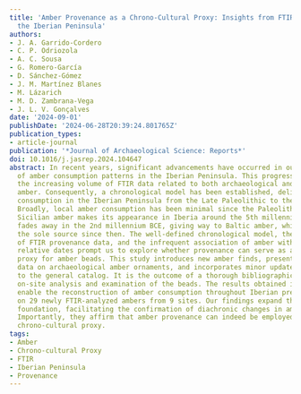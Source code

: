 ```yaml
---
title: 'Amber Provenance as a Chrono-Cultural Proxy: Insights from FTIR Analysis in
  the Iberian Peninsula'
authors:
- J. A. Garrido-Cordero
- C. P. Odriozola
- A. C. Sousa
- G. Romero-García
- D. Sánchez-Gómez
- J. M. Martínez Blanes
- M. Lázarich
- M. D. Zambrana-Vega
- J. L. V. Gonçalves
date: '2024-09-01'
publishDate: '2024-06-28T20:39:24.801765Z'
publication_types:
- article-journal
publication: '*Journal of Archaeological Science: Reports*'
doi: 10.1016/j.jasrep.2024.104647
abstract: In recent years, significant advancements have occurred in our comprehension
  of amber consumption patterns in the Iberian Peninsula. This progress stems from
  the increasing volume of FTIR data related to both archaeological and geological
  amber. Consequently, a chronological model has been established, delineating amber
  consumption in the Iberian Peninsula from the Late Paleolithic to the Iron Age.
  Broadly, local amber consumption has been minimal since the Paleolithic period.
  Sicilian amber makes its appearance in Iberia around the 5th millennium BCE and
  fades away in the 2nd millennium BCE, giving way to Baltic amber, which has remained
  the sole source since then. The well-defined chronological model, the abundance
  of FTIR provenance data, and the infrequent association of amber with absolute or
  relative dates prompt us to explore whether provenance can serve as a chrono-cultural
  proxy for amber beads. This study introduces new amber finds, presents fresh FTIR
  data on archaeological amber ornaments, and incorporates minor updates and bug fixes
  to the general catalog. It is the outcome of a thorough bibliographic review and
  on-site analysis and examination of the beads. The results obtained in this study
  enable the reconstruction of amber consumption throughout Iberian prehistory, drawing
  on 29 newly FTIR-analyzed ambers from 9 sites. Our findings expand the empirical
  foundation, facilitating the confirmation of diachronic changes in amber consumption.
  Importantly, they affirm that amber provenance can indeed be employed as a viable
  chrono-cultural proxy.
tags:
- Amber
- Chrono-cultural Proxy
- FTIR
- Iberian Peninsula
- Provenance
---
```

